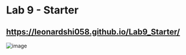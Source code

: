 # Lab 9 - Starter
## https://leonardshi058.github.io/Lab9_Starter/
![image](https://github.com/user-attachments/assets/ef447052-a9a9-4440-9016-fe0e874b0350)
